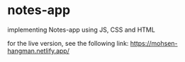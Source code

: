 # notes-app

implementing Notes-app using JS, CSS and HTML

for the live version, see the following link:
https://mohsen-hangman.netlify.app/
